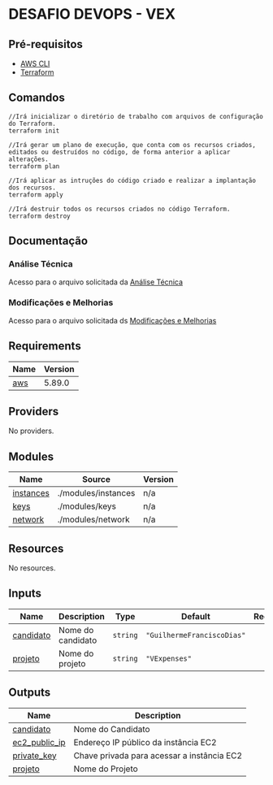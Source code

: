 #  DESAFIO DEVOPS - VEX  

## Pré-requisitos
* [AWS CLI](https://docs.aws.amazon.com/pt_br/cli/latest/userguide/cli-chap-configure.html) 
* [Terraform](https://developer.hashicorp.com/terraform/install) 

## Comandos

```
//Irá inicializar o diretório de trabalho com arquivos de configuração do Terraform.
terraform init
```
```
//Irá gerar um plano de execução, que conta com os recursos criados, editados ou destruídos no código, de forma anterior a aplicar alterações.
terraform plan
```
```
//Irá aplicar as intruções do código criado e realizar a implantação dos recursos.
terraform apply
```
```
//Irá destruir todos os recursos criados no código Terraform.
terraform destroy
```
## Documentação

### Análise Técnica
Acesso para o arquivo solicitada da [Análise Técnica](https://github.com/gui-secops/vex-desafio-devops/blob/main/documentation/An%C3%A1lise%20T%C3%A9cnica.md)

### Modificações e Melhorias
Acesso para o arquivo solicitada ds [Modificações e Melhorias](https://github.com/gui-secops/vex-desafio-devops/blob/main/documentation/Melhorias.md)

<!-- BEGIN_TF_DOCS -->
## Requirements

| Name | Version |
|------|---------|
| <a name="requirement_aws"></a> [aws](#requirement\_aws) | 5.89.0 |

## Providers

No providers.

## Modules

| Name | Source | Version |
|------|--------|---------|
| <a name="module_instances"></a> [instances](#module\_instances) | ./modules/instances | n/a |
| <a name="module_keys"></a> [keys](#module\_keys) | ./modules/keys | n/a |
| <a name="module_network"></a> [network](#module\_network) | ./modules/network | n/a |

## Resources

No resources.

## Inputs

| Name | Description | Type | Default | Required |
|------|-------------|------|---------|:--------:|
| <a name="input_candidato"></a> [candidato](#input\_candidato) | Nome do candidato | `string` | `"GuilhermeFranciscoDias"` | no |
| <a name="input_projeto"></a> [projeto](#input\_projeto) | Nome do projeto | `string` | `"VExpenses"` | no |

## Outputs

| Name | Description |
|------|-------------|
| <a name="output_candidato"></a> [candidato](#output\_candidato) | Nome do Candidato |
| <a name="output_ec2_public_ip"></a> [ec2\_public\_ip](#output\_ec2\_public\_ip) | Endereço IP público da instância EC2 |
| <a name="output_private_key"></a> [private\_key](#output\_private\_key) | Chave privada para acessar a instância EC2 |
| <a name="output_projeto"></a> [projeto](#output\_projeto) | Nome do Projeto |
<!-- END_TF_DOCS -->